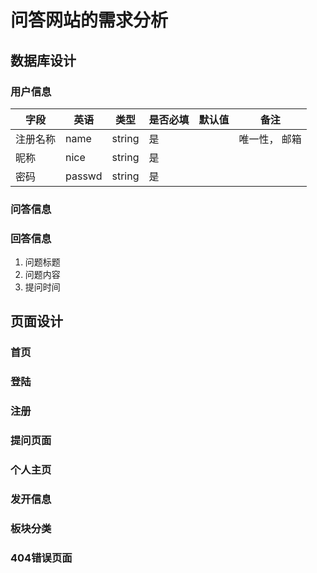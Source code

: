 # 问答网站的需求分析




## 数据库设计

### 用户信息

| 字段 | 英语 | 类型 | 是否必填 | 默认值 | 备注|
|-----|------|-------|-------|---------|-----|
| 注册名称 | name | string | 是 | | 唯一性， 邮箱|
| 昵称 | nice | string | 是 | | |
| 密码 | passwd | string | 是 | | |



### 问答信息



### 回答信息

1. 问题标题
1. 问题内容
1. 提问时间








## 页面设计

### 首页


### 登陆


### 注册

### 提问页面

### 个人主页

### 发开信息

### 板块分类

### 404错误页面
